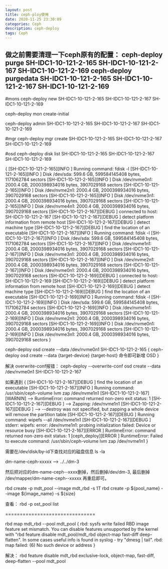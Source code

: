 ```yaml
---
layout: post
title: ceph-ploy使用
date: 2020-11-25 23:30:09
categories: Ceph
description: ceph-deploy
tags: Ceph
---
```


做之前需要清理一下ceph原有的配置：
ceph-deploy purge SH-IDC1-10-121-2-165 SH-IDC1-10-121-2-167 SH-IDC1-10-121-2-169
ceph-deploy purgedata SH-IDC1-10-121-2-165 SH-IDC1-10-121-2-167 SH-IDC1-10-121-2-169
-------------------------------------------------------------------------------------------
#mons
ceph-deploy new SH-IDC1-10-121-2-165 SH-IDC1-10-121-2-167 SH-IDC1-10-121-2-169

ceph-deploy mon create-initial 

ceph-deploy admin SH-IDC1-10-121-2-165 SH-IDC1-10-121-2-167 SH-IDC1-10-121-2-169

#mgr
ceph-deploy mgr create SH-IDC1-10-121-2-165 SH-IDC1-10-121-2-167 SH-IDC1-10-121-2-169


#osd
ceph-deploy disk list SH-IDC1-10-121-2-165 SH-IDC1-10-121-2-167 SH-IDC1-10-121-2-169

{
[SH-IDC1-10-121-2-165][INFO  ] Running command: fdisk -l
[SH-IDC1-10-121-2-165][INFO  ] Disk /dev/sda: 599.6 GB, 599584145408 bytes, 1171062784 sectors
[SH-IDC1-10-121-2-165][INFO  ] Disk /dev/nvme0n1: 2000.4 GB, 2000398934016 bytes, 3907029168 sectors
[SH-IDC1-10-121-2-165][INFO  ] Disk /dev/nvme2n1: 2000.4 GB, 2000398934016 bytes, 3907029168 sectors
[SH-IDC1-10-121-2-165][INFO  ] Disk /dev/nvme3n1: 2000.4 GB, 2000398934016 bytes, 3907029168 sectors
[SH-IDC1-10-121-2-165][INFO  ] Disk /dev/nvme4n1: 2000.4 GB, 2000398934016 bytes, 3907029168 sectors
[SH-IDC1-10-121-2-167][DEBUG ] connected to host: SH-IDC1-10-121-2-167
[SH-IDC1-10-121-2-167][DEBUG ] detect platform information from remote host
[SH-IDC1-10-121-2-167][DEBUG ] detect machine type
[SH-IDC1-10-121-2-167][DEBUG ] find the location of an executable
[SH-IDC1-10-121-2-167][INFO  ] Running command: fdisk -l
[SH-IDC1-10-121-2-167][INFO  ] Disk /dev/sda: 599.6 GB, 599584145408 bytes, 1171062784 sectors
[SH-IDC1-10-121-2-167][INFO  ] Disk /dev/nvme1n1: 2000.4 GB, 2000398934016 bytes, 3907029168 sectors
[SH-IDC1-10-121-2-167][INFO  ] Disk /dev/nvme3n1: 2000.4 GB, 2000398934016 bytes, 3907029168 sectors
[SH-IDC1-10-121-2-167][INFO  ] Disk /dev/nvme2n1: 2000.4 GB, 2000398934016 bytes, 3907029168 sectors
[SH-IDC1-10-121-2-167][INFO  ] Disk /dev/nvme0n1: 2000.4 GB, 2000398934016 bytes, 3907029168 sectors
[SH-IDC1-10-121-2-169][DEBUG ] connected to host: SH-IDC1-10-121-2-169
[SH-IDC1-10-121-2-169][DEBUG ] detect platform information from remote host
[SH-IDC1-10-121-2-169][DEBUG ] detect machine type
[SH-IDC1-10-121-2-169][DEBUG ] find the location of an executable
[SH-IDC1-10-121-2-169][INFO  ] Running command: fdisk -l
[SH-IDC1-10-121-2-169][INFO  ] Disk /dev/sda: 599.6 GB, 599584145408 bytes, 1171062784 sectors
[SH-IDC1-10-121-2-169][INFO  ] Disk /dev/nvme1n1: 2000.4 GB, 2000398934016 bytes, 3907029168 sectors
[SH-IDC1-10-121-2-169][INFO  ] Disk /dev/nvme2n1: 2000.4 GB, 2000398934016 bytes, 3907029168 sectors
[SH-IDC1-10-121-2-169][INFO  ] Disk /dev/nvme0n1: 2000.4 GB, 2000398934016 bytes, 3907029168 sectors
[SH-IDC1-10-121-2-169][INFO  ] Disk /dev/nvme3n1: 2000.4 GB, 2000398934016 bytes, 3907029168 sectors
}


ceph-deploy osd create --data /dev/nvme0n1 SH-IDC1-10-121-2-165
{
	ceph-deploy osd create --data {target-device} {target-host} 命令即可新增 OSD
}

解决 overwrite-conf报错：
ceph-deploy --overwrite-conf osd create --data /dev/nvme0n1 SH-IDC1-10-121-2-167

如果遇到
{
	[SH-IDC1-10-121-2-167][DEBUG ] find the location of an executable
[SH-IDC1-10-121-2-167][INFO  ] Running command: /usr/sbin/ceph-volume lvm zap /dev/nvme1n1
[SH-IDC1-10-121-2-167][WARNIN] -->  RuntimeError: command returned non-zero exit status: 1
[SH-IDC1-10-121-2-167][DEBUG ] --> Zapping: /dev/nvme1n1
[SH-IDC1-10-121-2-167][DEBUG ] --> --destroy was not specified, but zapping a whole device will remove the partition table
[SH-IDC1-10-121-2-167][DEBUG ] Running command: wipefs --all /dev/nvme1n1
[SH-IDC1-10-121-2-167][DEBUG ]  stderr: wipefs: error: /dev/nvme1n1: probing initialization failed: Device or resource busy
[SH-IDC1-10-121-2-167][ERROR ] RuntimeError: command returned non-zero exit status: 1
[ceph_deploy][ERROR ] RuntimeError: Failed to execute command: /usr/sbin/ceph-volume lvm zap /dev/nvme1n1
}

需要在/dev/disk/by-id下查找对应的磁盘信息
ls -la

dm-name-ceph-xxxxx --> ../../dm-3

然后把对应的dm-name-ceph--xxxx删掉，然后删掉/dev/dm-3, 最后删掉 /dev/mapper/dm-name-ceph--xxxxx
再重启即可。



rbd create -p mdt_pool --image mdt_rbd -s 1T
rbd create -p ${pool_name} --image ${image_name} -s ${size}

查看：
rbd -p ost_pool list

===============================

rbd map mdt_rbd --pool mdt_pool
{
	rbd: sysfs write failed
RBD image feature set mismatch. You can disable features unsupported by the kernel with "rbd feature disable mdt_pool/mdt_rbd object-map fast-diff deep-flatten".
In some cases useful info is found in syslog - try "dmesg | tail".
rbd: map failed: (6) No such device or address
}

解决：
rbd feature disable mdt_rbd exclusive-lock, object-map, fast-diff, deep-flatten --pool mdt_pool

